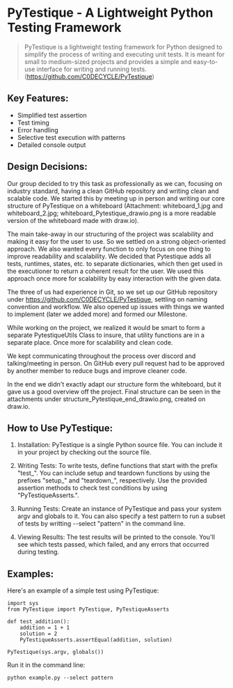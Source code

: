 # PyTestique - A Lightweight Python Testing Framework

> PyTestique is a lightweight testing framework for Python designed to simplify the process of writing and executing unit tests. It is meant for small to medium-sized projects and provides a simple and easy-to-use interface for writing and running tests. (https://github.com/C0DECYCLE/PyTestique)

## Key Features:
- Simplified test assertion
- Test timing
- Error handling
- Selective test execution with patterns
- Detailed console output

## Design Decisions:
Our group decided to try this task as professionally as we can, focusing on industry standard, having a clean GitHub repository and writing clean and scalable code. We started this by meeting up in person and writing our core structure of PyTestique on a whiteboard (Attachment: whiteboard_1.jpg and whiteboard_2.jpg; whiteboard_Pytestique_drawio.png is a more readable version of the whiteboard made with draw.io).

The main take-away in our structuring of the project was scalability and making it easy for the user to use. So we settled on a strong object-oriented approach. We also wanted every function to only focus on one thing to improve readability and scalability. We decided that Pytestique adds all tests, runtimes, states, etc. to separate dictionaries, which then get used in the executioner to return a coherent result for the user. We used this approach once more for scalability by easy interaction with the given data.

The three of us had experience in Git, so we set up our GitHub repository under https://github.com/C0DECYCLE/PyTestique, settling on naming convention and workflow. We also opened up issues with things we wanted to implement (later we added more) and formed our Milestone. 

While working on the project, we realized it would be smart to form a separate PytestiqueUtils Class to insure, that utility functions are in a separate place. Once more for scalability and clean code.

We kept communicating throughout the process over discord and talking/meeting in person. On GitHub every pull request had to be approved by another member to reduce bugs and improve cleaner code.

In the end we didn't exactly adapt our structure form the whiteboard, but it gave us a good overview off the project. Final structure can be seen in the attachments under structure_Pytestique_end_drawio.png, created on draw.io.

## How to Use PyTestique:

1. Installation: PyTestique is a single Python source file. You can include it in your project by checking out the source file.

2. Writing Tests: To write tests, define functions that start with the prefix "test_". You can include setup and teardown functions by using the prefixes "setup_" and "teardown_", respectively. Use the provided assertion methods to check test conditions by using "PyTestiqueAsserts.".

3. Running Tests: Create an instance of PyTestique and pass your system argv and globals to it. You can also specify a test pattern to run a subset of tests by writting --select "pattern" in the command line.

5. Viewing Results: The test results will be printed to the console. You'll see which tests passed, which failed, and any errors that occurred during testing.

## Examples:

Here's an example of a simple test using PyTestique:

```
import sys
from PyTestique import PyTestique, PyTestiqueAsserts

def test_addition():
	addition = 1 + 1
	solution = 2
	PyTestiqueAsserts.assertEqual(addition, solution)

PyTestique(sys.argv, globals())
```

Run it in the command line:

`python example.py --select pattern`
